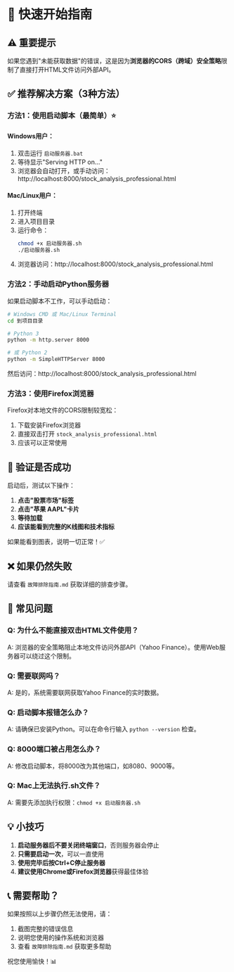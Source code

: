 # 🚀 快速开始指南

## ⚠️ 重要提示

如果您遇到"未能获取数据"的错误，这是因为**浏览器的CORS（跨域）安全策略**限制了直接打开HTML文件访问外部API。

## ✅ 推荐解决方案（3种方法）

### 方法1：使用启动脚本（最简单）⭐

#### Windows用户：
1. 双击运行 `启动服务器.bat`
2. 等待显示"Serving HTTP on..."
3. 浏览器会自动打开，或手动访问：http://localhost:8000/stock_analysis_professional.html

#### Mac/Linux用户：
1. 打开终端
2. 进入项目目录
3. 运行命令：
   ```bash
   chmod +x 启动服务器.sh
   ./启动服务器.sh
   ```
4. 浏览器访问：http://localhost:8000/stock_analysis_professional.html

### 方法2：手动启动Python服务器

如果启动脚本不工作，可以手动启动：

```bash
# Windows CMD 或 Mac/Linux Terminal
cd 到项目目录

# Python 3
python -m http.server 8000

# 或 Python 2
python -m SimpleHTTPServer 8000
```

然后访问：http://localhost:8000/stock_analysis_professional.html

### 方法3：使用Firefox浏览器

Firefox对本地文件的CORS限制较宽松：

1. 下载安装Firefox浏览器
2. 直接双击打开 `stock_analysis_professional.html`
3. 应该可以正常使用

## 📝 验证是否成功

启动后，测试以下操作：

1. **点击"股票市场"标签**
2. **点击"苹果 AAPL"卡片**
3. **等待加载**
4. **应该能看到完整的K线图和技术指标**

如果能看到图表，说明一切正常！✅

## ❌ 如果仍然失败

请查看 `故障排除指南.md` 获取详细的排查步骤。

## 🎯 常见问题

### Q: 为什么不能直接双击HTML文件使用？
A: 浏览器的安全策略阻止本地文件访问外部API（Yahoo Finance）。使用Web服务器可以绕过这个限制。

### Q: 需要联网吗？
A: 是的，系统需要联网获取Yahoo Finance的实时数据。

### Q: 启动脚本报错怎么办？
A: 请确保已安装Python。可以在命令行输入 `python --version` 检查。

### Q: 8000端口被占用怎么办？
A: 修改启动脚本，将8000改为其他端口，如8080、9000等。

### Q: Mac上无法执行.sh文件？
A: 需要先添加执行权限：`chmod +x 启动服务器.sh`

## 💡 小技巧

1. **启动服务器后不要关闭终端窗口**，否则服务器会停止
2. **只需要启动一次**，可以一直使用
3. **使用完毕后按Ctrl+C停止服务器**
4. **建议使用Chrome或Firefox浏览器**获得最佳体验

## 📞 需要帮助？

如果按照以上步骤仍然无法使用，请：
1. 截图完整的错误信息
2. 说明您使用的操作系统和浏览器
3. 查看 `故障排除指南.md` 获取更多帮助

祝您使用愉快！📊




